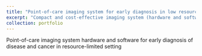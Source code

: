 ```yaml
---
title: "Point-of-care imaging system for early diagnosis in low resource setting"
excerpt: "Compact and cost-effective imaging system (hardware and software) for early diagnosis of disease and cancer in resource-limited setting<br/><img src='/images/research3.png'>"
collection: portfolio
---
```


Point-of-care imaging system hardware and software for early diagnosis of disease and cancer in resource-limited setting

